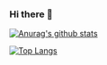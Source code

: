 ### Hi there 👋

<!--
**kahngjoonkoh/kahngjoonkoh** is a ✨ _special_ ✨ repository because its `README.md` (this file) appears on your GitHub profile.

Here are some ideas to get you started:

- 🔭 I’m currently working on ...
- 🌱 I’m currently learning ...
- 👯 I’m looking to collaborate on ...
- 🤔 I’m looking for help with ...
- 💬 Ask me about ...
- 📫 How to reach me: ...
- 😄 Pronouns: ...
- ⚡ Fun fact: ...
-->
[![Anurag's github stats](https://github-readme-stats.vercel.app/api?username=kahngjoonkoh&count_private=true&show_icons=true&hide=prs,contribs)](https://github.com/anuraghazra/github-readme-stats)

[![Top Langs](https://github-readme-stats.vercel.app/api/top-langs/?username=kahngjoonkoh&layout=compact)](https://github.com/anuraghazra/github-readme-stats)
